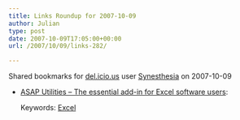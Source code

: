 ```yaml
---
title: Links Roundup for 2007-10-09
author: Julian
type: post
date: 2007-10-09T17:05:00+00:00
url: /2007/10/09/links-282/

---
```

Shared bookmarks for [del.icio.us][1] user  [Synesthesia][2] on 2007-10-09

  * [ASAP Utilities &#8211; The essential add-in for Excel software users][3]:
  
       
    Keywords: [Excel][4]

 [1]: https://del.icio.us/
 [2]: https://del.icio.us/synesthesia
 [3]: https://www.asap-utilities.com/ "https://www.asap-utilities.com/"
 [4]: https://del.icio.us/synesthesia/Excel